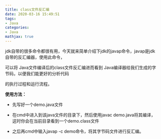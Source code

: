 ```yaml
---
title: class文件反汇编
date: 2020-03-16 15:49:51
tags:
- Java
categories:
- Java
mathjax: true
---
```


jdk自带的很多命令都很有用，今天就来简单介绍下jdk的javap命令，javap是jdk自带的反汇编器，使用此命令，

可以将 Java文件编译后的class文件反汇编进而看到 Java编译器给我们生成的字节码，以便我们能更好的分析代码

的执行过程和运行流程。



**使用方法：**

- 先写好一个demo.java文件

- 在cmd中进入到该java文件的目录下，然后使用javac demo.java将其编译，这时你会在当前目录看到一个demo.class文件

- 之后再cmd中输入javap -c demo命令，将其字节码文件进行反汇编。

